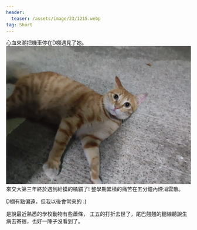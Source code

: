 ```yaml
---
header:
  teaser: /assets/image/23/1215.webp
tag: Short
---
```


心血來潮把機車停在D棚遇見了她。
![](/assets/image/23/1215.webp)
來交大第三年終於遇到給摸的橘貓了!
整學期累積的痛苦在五分鐘內煙消雲散。

D棚有點偏遠，但我以後會常來的 :)

是說最近熟悉的學校動物有些蕭條，
工五的打折去世了，尾巴翹翹的麵線聽說生病去寄宿，也好一陣子沒看到了。
